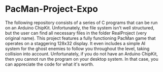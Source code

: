 # PacMan-Project-Expo

The following repository consists of a series of C programs that can be run on an Arduino ChipKit. Unfortunately, the file system isn't well structured, but the user can find all necessary files in the folder RealProject (very original name). This project features a fully functioning PacMan game that operates on a staggering 128x32 display. It even includes a simple AI system for the ghost enemies to follow you throughout the level, taking collision into account. Unfortunately, if you do not have an Arduino ChipKit, then you cannot run the program on your desktop system. In that case, you can appreciate the code for what it's worth.
